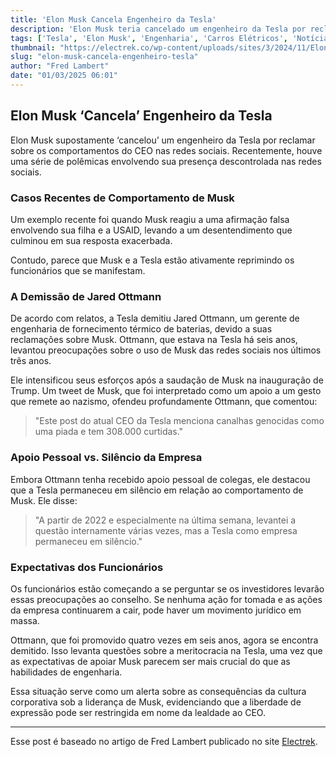 ```yaml
---
title: 'Elon Musk Cancela Engenheiro da Tesla'
description: 'Elon Musk teria cancelado um engenheiro da Tesla por reclamações sobre seu comportamento nas redes sociais, levantando questões sobre a cultura dentro da empresa.'
tags: ['Tesla', 'Elon Musk', 'Engenharia', 'Carros Elétricos', 'Notícias']
thumbnail: "https://electrek.co/wp-content/uploads/sites/3/2024/11/Elon-Musk-Game-of-Thrones.webp?w=1500"
slug: "elon-musk-cancela-engenheiro-tesla"
author: "Fred Lambert"
date: "01/03/2025 06:01"
---
```


## Elon Musk ‘Cancela’ Engenheiro da Tesla

Elon Musk supostamente ‘cancelou’ um engenheiro da Tesla por reclamar sobre os comportamentos do CEO nas redes sociais. Recentemente, houve uma série de polêmicas envolvendo sua presença descontrolada nas redes sociais.

### Casos Recentes de Comportamento de Musk
Um exemplo recente foi quando Musk reagiu a uma afirmação falsa envolvendo sua filha e a USAID, levando a um desentendimento que culminou em sua resposta exacerbada. 

Contudo, parece que Musk e a Tesla estão ativamente reprimindo os funcionários que se manifestam.

### A Demissão de Jared Ottmann
De acordo com relatos, a Tesla demitiu Jared Ottmann, um gerente de engenharia de fornecimento térmico de baterias, devido a suas reclamações sobre Musk. Ottmann, que estava na Tesla há seis anos, levantou preocupações sobre o uso de Musk das redes sociais nos últimos três anos.

Ele intensificou seus esforços após a saudação de Musk na inauguração de Trump. Um tweet de Musk, que foi interpretado como um apoio a um gesto que remete ao nazismo, ofendeu profundamente Ottmann, que comentou:
> "Este post do atual CEO da Tesla menciona canalhas genocidas como uma piada e tem 308.000 curtidas."

### Apoio Pessoal vs. Silêncio da Empresa
Embora Ottmann tenha recebido apoio pessoal de colegas, ele destacou que a Tesla permaneceu em silêncio em relação ao comportamento de Musk. Ele disse:
> "A partir de 2022 e especialmente na última semana, levantei a questão internamente várias vezes, mas a Tesla como empresa permaneceu em silêncio."

### Expectativas dos Funcionários
Os funcionários estão começando a se perguntar se os investidores levarão essas preocupações ao conselho. Se nenhuma ação for tomada e as ações da empresa continuarem a cair, pode haver um movimento jurídico em massa.

Ottmann, que foi promovido quatro vezes em seis anos, agora se encontra demitido. Isso levanta questões sobre a meritocracia na Tesla, uma vez que as expectativas de apoiar Musk parecem ser mais crucial do que as habilidades de engenharia.

Essa situação serve como um alerta sobre as consequências da cultura corporativa sob a liderança de Musk, evidenciando que a liberdade de expressão pode ser restringida em nome da lealdade ao CEO.

---
Esse post é baseado no artigo de Fred Lambert publicado no site [Electrek](https://electrek.co/2025/02/28/elon-musk-cancels-tesla-engineer-for-complaining-about-the-ceos-behavior/).